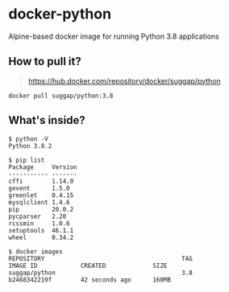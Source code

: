 # docker-python
Alpine-based docker image for running Python 3.8 applications

## How to pull it?

> https://hub.docker.com/repository/docker/suggap/python

```
docker pull suggap/python:3.8
```

## What's inside?

```
$ python -V
Python 3.8.2

$ pip list
Package     Version
----------- -------
cffi        1.14.0 
gevent      1.5.0  
greenlet    0.4.15 
mysqlclient 1.4.6  
pip         20.0.2 
pycparser   2.20   
rcssmin     1.0.6  
setuptools  46.1.1 
wheel       0.34.2 

$ docker images
REPOSITORY                                      TAG                        IMAGE ID            CREATED             SIZE
suggap/python                                   3.8                        b2468342219f        42 seconds ago      160MB
```
